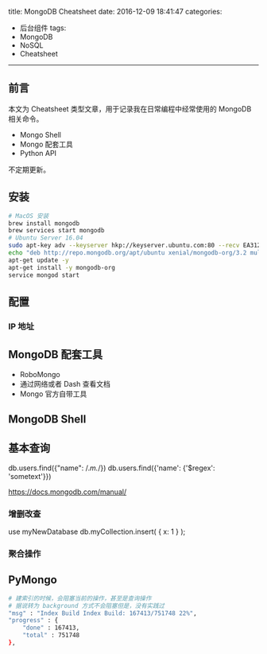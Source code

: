 title: MongoDB Cheatsheet
date: 2016-12-09 18:41:47
categories:
 - 后台组件
tags:
 - MongoDB
 - NoSQL
 - Cheatsheet

---

## 前言

本文为 Cheatsheet 类型文章，用于记录我在日常编程中经常使用的 MongoDB 相关命令。

 - Mongo Shell
 - Mongo 配套工具
 - Python API

不定期更新。

<!-- more -->

## 安装

```bash
# MacOS 安装
brew install mongodb
brew services start mongodb
# Ubuntu Server 16.04
sudo apt-key adv --keyserver hkp://keyserver.ubuntu.com:80 --recv EA312927
echo "deb http://repo.mongodb.org/apt/ubuntu xenial/mongodb-org/3.2 multiverse" | sudo tee /etc/apt/sources.list.d/mongodb-org-3.2.list
apt-get update -y
apt-get install -y mongodb-org
service mongod start
```
## 配置

### IP 地址

## MongoDB 配套工具

 - RoboMongo
 - 通过网络或者 Dash 查看文档
 - Mongo 官方自带工具

## MongoDB Shell

## 基本查询

db.users.find({"name": /.*m.*/})
db.users.find({'name': {'$regex': 'sometext'}})

https://docs.mongodb.com/manual/

### 增删改查

use myNewDatabase
db.myCollection.insert( { x: 1 } );

### 聚合操作

## PyMongo

```bash
# 建索引的时候，会阻塞当前的操作，甚至是查询操作
# 据说转为 background 方式不会阻塞但是，没有实践过
"msg" : "Index Build Index Build: 167413/751748 22%",
"progress" : {
	"done" : 167413,
	"total" : 751748
},
```
